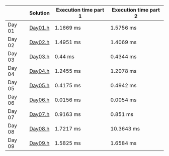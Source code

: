 |	| Solution 	| Execution time part 1	 | Execution time part 2	|
|---------|---|---|---|
| Day 01	|[Day01.h](tasks/Day01.h)	| 1.1669 ms	 | 1.5756 ms	 |
| Day 02	|[Day02.h](tasks/Day02.h)	| 1.4951 ms	 | 1.4069 ms	 |
| Day 03	|[Day03.h](tasks/Day03.h)	| 0.44 ms	 | 0.4344 ms	 |
| Day 04	|[Day04.h](tasks/Day04.h)	| 1.2455 ms	 | 1.2078 ms	 |
| Day 05	|[Day05.h](tasks/Day05.h)	| 0.4175 ms	 | 0.4942 ms	 |
| Day 06	|[Day06.h](tasks/Day06.h)	| 0.0156 ms	 | 0.0054 ms	 |
| Day 07	|[Day07.h](tasks/Day07.h)	| 0.9163 ms	 | 0.851 ms	 |
| Day 08	|[Day08.h](tasks/Day08.h)	| 1.7217 ms	 | 10.3643 ms	 |
| Day 09	|[Day09.h](tasks/Day09.h)	| 1.5825 ms	 | 1.6584 ms	 |
